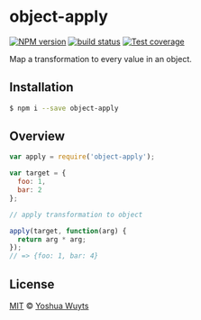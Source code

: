 # object-apply
[![NPM version][npm-image]][npm-url]
[![build status][travis-image]][travis-url]
[![Test coverage][coveralls-image]][coveralls-url]

Map a transformation to every value in an object.

## Installation
```bash
$ npm i --save object-apply
```

## Overview
```js
var apply = require('object-apply');

var target = {
  foo: 1,
  bar: 2
};

// apply transformation to object

apply(target, function(arg) {
  return arg * arg;
});
// => {foo: 1, bar: 4}
```

## License
[MIT](https://tldrlegal.com/license/mit-license) ©
[Yoshua Wuyts](yoshuawuyts.com)

[npm-image]: https://img.shields.io/npm/v/object-apply.svg?style=flat-square
[npm-url]: https://npmjs.org/package/object-apply
[travis-image]: https://img.shields.io/travis/yoshuawuyts/object-apply.svg?style=flat-square
[travis-url]: https://travis-ci.org/yoshuawuyts/object-apply
[coveralls-image]: https://img.shields.io/coveralls/yoshuawuyts/object-apply.svg?style=flat-square
[coveralls-url]: https://coveralls.io/r/yoshuawuyts/object-apply?branch=master
